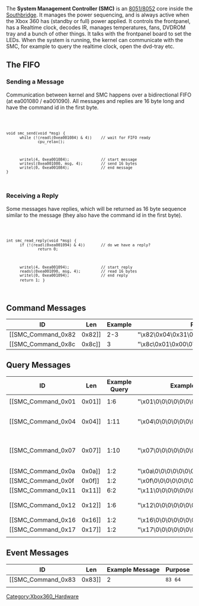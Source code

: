 The **System Management Controller (SMC)** is an
[8051/8052](8051/8052 "wikilink") core inside the
[Southbridge](Southbridge "wikilink"). It manages the power sequencing,
and is always active when the Xbox 360 has (standby or full) power
applied. It controls the frontpanel, has a Realtime clock, decodes IR,
manages temperatures, fans, DVDROM tray and a bunch of other things. It
talks with the frontpanel board to set the LEDs. When the system is
running, the kernel can communicate with the SMC, for example to query
the realtime clock, open the dvd-tray etc.

## The FIFO

### Sending a Message

Communication between kernel and SMC happens over a bidirectional FIFO
(at ea001080 / ea001090).
All messages and replies are 16 byte long and have the command id in the
first byte.

<code>

`void smc_send(void *msg)`
`{`
`      while (!(readl(0xea001084) & 4))    // wait for FIFO ready`
`              cpu_relax();`

`      writel(4, 0xea001084);              // start message`
`      writesl(0xea001080, msg, 4);        // send 16 bytes`
`      writel(0, 0xea001084);              // end message`
`}`

</code>

### Receiving a Reply

Some messages have replies, which will be returned as 16 byte sequence
similar to the message (they also have the command id in the first
byte).

<code>

`int smc_read_reply(void *msg)`
`{`
`      if (!(readl(0xea001094) & 4))       // do we have a reply?`
`              return 0;`

`      writel(4, 0xea001094);              // start reply`
`      readsl(0xea001090, msg, 4);         // read 16 bytes`
`      writel(0, 0xea001094);              // end reply`
`      return 1;`
`}`

</code>

## Command Messages

| ID                     | Len      | Example | Purpose                                                    |
| ---------------------- | -------- | ------- | ---------------------------------------------------------- |
| \[\[SMC_Command_0x82 | 0x82\]\] | 2-3     | "\\x82\\0x04\\0x31\\0\\0\\0\\0\\0\\0\\0\\0\\0\\0\\0\\0\\0" |
| \[\[SMC_Command_0x8c | 0x8c\]\] | 3       | "\\x8c\\0x01\\0x00\\0\\0\\0\\0\\0\\0\\0\\0\\0\\0\\0\\0\\0" |

## Query Messages

| ID                     | Len      | Example Query | Example Reply                                        | Purpose                      |
| ---------------------- | -------- | ------------- | ---------------------------------------------------- | ---------------------------- |
| \[\[SMC_Command_0x01 | 0x01\]\] | 1:6           | "\\x01\\0\\0\\0\\0\\0\\0\\0\\0\\0\\0\\0\\0\\0\\0\\0" | `01 12 00 00 00 00`          |
| \[\[SMC_Command_0x04 | 0x04\]\] | 1:11          | "\\x04\\0\\0\\0\\0\\0\\0\\0\\0\\0\\0\\0\\0\\0\\0\\0" | `04 602f 212223 01 00000000` |
| \[\[SMC_Command_0x07 | 0x07\]\] | 1:10          | "\\x07\\0\\0\\0\\0\\0\\0\\0\\0\\0\\0\\0\\0\\0\\0\\0" | `07ff 241b 2fa4 2cfa 262c`   |
| \[\[SMC_Command_0x0a | 0x0a\]\] | 1:2           | "\\x0a\\0\\0\\0\\0\\0\\0\\0\\0\\0\\0\\0\\0\\0\\0\\0" | `0a 60`                      |
| \[\[SMC_Command_0x0f | 0x0f\]\] | 1:2           | "\\x0f\\0\\0\\0\\0\\0\\0\\0\\0\\0\\0\\0\\0\\0\\0\\0" | `0f 54`                      |
| \[\[SMC_Command_0x11 | 0x11\]\] | 6:2           | "\\x11\\0\\0\\0\\0\\0\\0\\0\\0\\0\\0\\0\\0\\0\\0\\0" | `11 02`                      |
| \[\[SMC_Command_0x12 | 0x12\]\] | 1:6           | "\\x12\\0\\0\\0\\0\\0\\0\\0\\0\\0\\0\\0\\0\\0\\0\\0" | `1241 0203 0000`             |
| \[\[SMC_Command_0x16 | 0x16\]\] | 1:2           | "\\x16\\0\\0\\0\\0\\0\\0\\0\\0\\0\\0\\0\\0\\0\\0\\0" | `16 0f`                      |
| \[\[SMC_Command_0x17 | 0x17\]\] | 1:2           | "\\x17\\0\\0\\0\\0\\0\\0\\0\\0\\0\\0\\0\\0\\0\\0\\0" | `17 00`                      |
|  |

## Event Messages

| ID                     | Len      | Example Message | Purpose |
| ---------------------- | -------- | --------------- | ------- |
| \[\[SMC_Command_0x83 | 0x83\]\] | 2               | `83 64` |
|  |

[Category:Xbox360_Hardware](Category:Xbox360_Hardware "wikilink")